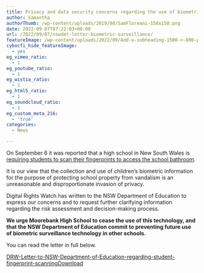 ```yaml
---
title: Privacy and data security concerns regarding the use of biometric surveillance technology on children at NSW high school
author: Samantha
authorThumb: /wp-content/uploads/2019/08/SamFloreani-150x150.png
date: 2022-09-07T07:22:03+00:00
url: /2022/09/07/nswdet-letter-biometric-surveillance/
featureImage: /wp-content/uploads/2022/09/Add-a-subheading-1500-×-800-px-1.png
cybocfi_hide_featureImage:
  - yes
eg_vimeo_ratio:
  - 1
eg_youtube_ratio:
  - 1
eg_wistia_ratio:
  - 1
eg_html5_ratio:
  - 1
eg_soundcloud_ratio:
  - 1
eg_custom_meta_216:
  - 'true'
categories:
  - News

---
```

On September 6 it was reported that a high school in New South Wales is <a href="https://www.theguardian.com/australia-news/2022/sep/06/sydney-schools-use-of-fingerprint-scanners-in-toilets-an-invasion-of-privacy-expert-says" target="_blank" rel="noreferrer noopener">requiring students to scan their fingerprints to access the school bathroom</a>. 

It is our view that the collection and use of children’s biometric information for the purpose of protecting school property from vandalism is an unreasonable and disproportionate invasion of privacy. 

Digital Rights Watch has written to the NSW Department of Education to express our concerns and to request further clarifying information regarding the risk assessment and decision-making process.

**We urge Moorebank High School to cease the use of this technology, and that the NSW Department of Education commit to preventing future use of biometric surveillance technology in other schools.**

You can read the letter in full below. 



<div data-wp-interactive="" class="wp-block-file">
  <a id="wp-block-file--media-0799837c-076c-4238-9b6a-b194b1824f68" href="/wp-content/uploads/2022/09/DRW-Letter-to-NSW-Department-of-Education-regarding-student-fingerprint-scanning.pdf">DRW-Letter-to-NSW-Department-of-Education-regarding-student-fingerprint-scanning</a><a href="/wp-content/uploads/2022/09/DRW-Letter-to-NSW-Department-of-Education-regarding-student-fingerprint-scanning.pdf" class="wp-block-file__button" download aria-describedby="wp-block-file--media-0799837c-076c-4238-9b6a-b194b1824f68">Download</a>
</div>